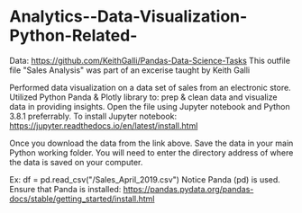 # Analytics--Data-Visualization-Python-Related-
Data: https://github.com/KeithGalli/Pandas-Data-Science-Tasks
This outfile file "Sales Analysis" was part of an excerise taught by Keith Galli

Performed data visualization on a data set of sales from an electronic store. Utilized Python Panda &amp; Plotly library to: prep &amp; clean data and  visualize data in providing insights.
Open the file using Jupyter notebook and Python 3.8.1 preferrably. 
To install Jupyter notebook: https://jupyter.readthedocs.io/en/latest/install.html

Once you download the data from the link above. Save the data in your main Python working folder. You will need to enter the directory address of where the data is saved on your computer. 

Ex: df = pd.read_csv("<Your Directory>/Sales_April_2019.csv")
 Notice Panda (pd) is used. Ensure that Panda is installed: https://pandas.pydata.org/pandas-docs/stable/getting_started/install.html
